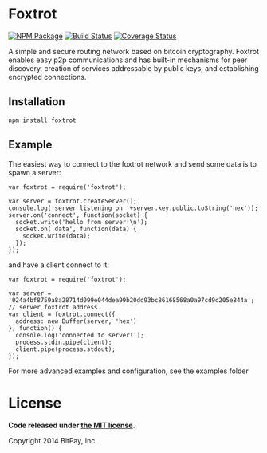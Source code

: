 # Foxtrot
[![NPM Package](https://img.shields.io/npm/v/foxtrot.svg?style=flat-square)](https://www.npmjs.org/package/foxtrot)
[![Build Status](https://img.shields.io/travis/bitpay/foxtrot.svg?branch=master&style=flat-square)](https://travis-ci.org/bitpay/foxtrot)
[![Coverage Status](https://img.shields.io/coveralls/bitpay/foxtrot.svg?style=flat-square)](https://coveralls.io/r/bitpay/foxtrot)

A simple and secure routing network based on bitcoin cryptography.
Foxtrot enables easy p2p communications and has built-in mechanisms
for peer discovery, creation of services addressable by public keys,
and establishing encrypted connections.


## Installation
`npm install foxtrot`

## Example

The easiest way to connect to the foxtrot network and send some
data is to spawn a server:

```
var foxtrot = require('foxtrot');

var server = foxtrot.createServer();
console.log('server listening on '+server.key.public.toString('hex'));
server.on('connect', function(socket) {
  socket.write('hello from server!\n');
  socket.on('data', function(data) {
    socket.write(data);
  }); 
});
```

and have a client connect to it:
```
var foxtrot = require('foxtrot');

var server = '024a4bf8759a8a28714d099e044dea99b20dd93bc86168568a0a97cd9d205e844a'; // server foxtrot address
var client = foxtrot.connect({
  address: new Buffer(server, 'hex')
}, function() {
  console.log('connected to server!');
  process.stdin.pipe(client);
  client.pipe(process.stdout);
});
```

For more advanced examples and configuration, see the examples folder

# License

**Code released under [the MIT license](https://github.com/bitpay/foxtrot/blob/master/LICENSE).**

Copyright 2014 BitPay, Inc.
